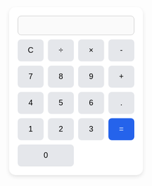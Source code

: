 <!-- calculator.html -->
<!DOCTYPE html>
<html lang="fa">
<head>
  <meta charset="UTF-8">
  <title>🧮 ماشین حساب</title>
  <style>
    body {
      font-family: sans-serif;
      display: flex;
      justify-content: center;
      align-items: center;
      height: 100vh;
      ackground: #f3f4f6;
    }
    .calculator {
      background: white;
      padding: 20px;
      border-radius: 15px;
      box-shadow: 0 4px 10px rgba(0,0,0,0.1);
      display: grid;
      grid-template-columns: repeat(4, 60px);
      gap: 10px;
    }
    input {
      grid-column: span 4;
      padding: 10px;
      font-size: 20px;
      text-align: right;
      border-radius: 8px;
      border: 1px solid #ccc;
    }
    button {
      padding: 15px;
      font-size: 18px;
      border: none;
      border-radius: 8px;
      background: #e5e7eb;
      cursor: pointer;
      transition: 0.2s;
    }
    button:hover {
      background: #d1d5db;
    }
    .equal {
      background: #2563eb;
      color: white;
    }
    .equal:hover {
      background: #1d4ed8;
    }
  </style>
</head>
<body>
  <div class="calculator">
    <input type="text" id="display" disabled>
    <button onclick="clearDisplay()">C</button>
    <button onclick="append('/')">÷</button>
    <button onclick="append('*')">×</button>
    <button onclick="append('-')">-</button>
    <button onclick="append('7')">7</button>
    <button onclick="append('8')">8</button>
    <button onclick="append('9')">9</button>
    <button onclick="append('+')">+</button>
    <button onclick="append('4')">4</button>
    <button onclick="append('5')">5</button>
    <button onclick="append('6')">6</button>
    <button onclick="append('.')">.</button>
    <button onclick="append('1')">1</button>
    <button onclick="append('2')">2</button>
    <button onclick="append('3')">3</button>
    <button class="equal" onclick="calculate()">=</button>
    <button onclick="append('0')" style="grid-column: span 2;">0</button>
  </div>

  <script>
    const display = document.getElementById("display");

    function append(value) {
      display.value += value;
    }

    function clearDisplay() {
      display.value = "";
    }

    function calculate() {
      try {
        display.value = eval(display.value);
      } catch {
        display.value = "خطا!";
      }
    }
  </script>
</body>
</html>
